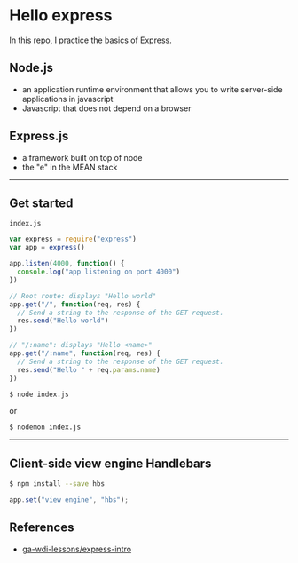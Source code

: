 # Hello express

In this repo, I practice the basics of Express.

## Node.js
- an application runtime environment that allows you to write server-side applications in javascript
- Javascript that does not depend on a browser

## Express.js
- a framework built on top of node
- the "e" in the MEAN stack

---

## Get started

`index.js`

```js
var express = require("express")
var app = express()

app.listen(4000, function() {
  console.log("app listening on port 4000")
})

// Root route: displays "Hello world"
app.get("/", function(req, res) {
  // Send a string to the response of the GET request.
  res.send("Hello world")
})

// "/:name": displays "Hello <name>"
app.get("/:name", function(req, res) {
  // Send a string to the response of the GET request.
  res.send("Hello " + req.params.name)
})
```

```bash
$ node index.js
```

or

```bash
$ nodemon index.js
```

---

## Client-side view engine Handlebars

```bash
$ npm install --save hbs
```

```js
app.set("view engine", "hbs");
```




## References
- [ga-wdi-lessons/express-intro](https://github.com/ga-wdi-lessons/express-intro)
